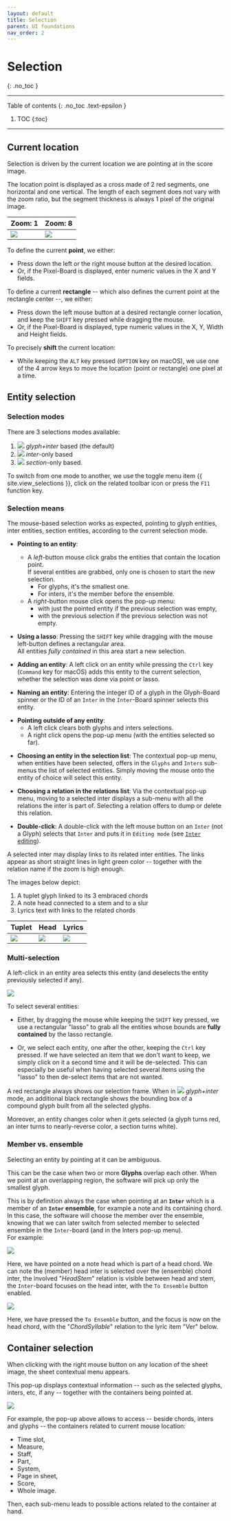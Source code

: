 ```yaml
---
layout: default
title: Selection
parent: UI foundations
nav_order: 2
---
```


# Selection
{: .no_toc }

---
Table of contents
{: .no_toc .text-epsilon }
1. TOC
{:toc}
---

## Current location
Selection is driven by the current location we are pointing at in the score image.

The location point is displayed as a cross made of 2 red segments, one horizontal and one vertical.
The length of each segment does not vary with the zoom ratio, but the segment thickness is always
1 pixel of the original image.

| Zoom: 1 | Zoom: 8|
| --- | --- |
|![](../../../assets/images/current_location.png)|![](../../../assets/images/current_location_z8.png)|

To define the current **point**, we either:
* Press down the left or the right mouse button at the desired location.
* Or, if the Pixel-Board is displayed, enter numeric values in the X and Y fields.

To define a current **rectangle** -- which also defines the current point at the rectangle center --,
we either:
* Press down the left mouse button at a desired rectangle corner location,
and keep the `SHIFT` key pressed while dragging the mouse.
* Or, if the Pixel-Board is displayed, type numeric values in the X, Y, Width and Height fields.

To precisely **shift** the current location:
* While keeping the `ALT` key pressed (`OPTION` key on macOS), we use one of the 4 arrow keys
to move the location (point or rectangle) one pixel at a time.

## Entity selection

### Selection modes

There are 3 selections modes available:
1. ![](../../../assets/images/font_bitmap.png) _glyph+inter_ based (the default)
2. ![](../../../assets/images/font_type.png) _inter_-only based
3. ![](../../../assets/images/kjumpingcube.png) _section_-only based.

To switch from one mode to another, we use the toggle menu item {{ site.view_selections }},
click on the related toolbar icon or press the `F11` function key.

### Selection means

The mouse-based selection works as expected, pointing to glyph entities, inter entities,
section entities, according to the current selection mode.

*   **Pointing to an entity**:   
    - A _left_-button mouse click grabs the entities that contain the
    location point.   
    If several entities are grabbed, only one is chosen to start the new selection.  
      - For glyphs, it's the smallest one.  
      - For inters, it's the member before the ensemble.  
    - A _right_-button mouse click opens the pop-up menu:
      - with just the pointed entity if the previous selection was empty,  
      - with the previous selection if the previous selection was not empty.

*   **Using a lasso**: Pressing the `SHIFT` key while dragging with the mouse left-button defines a
  rectangular area.  
    All entities *fully contained* in this area start a new selection.

*   **Adding an entity**: A left click on an entity while pressing the `Ctrl` key (`Command` key for macOS)
    adds this entity to the current selection, whether the selection was done via point or lasso.

*   **Naming an entity**: Entering the integer ID of a glyph in the Glyph-Board spinner or the ID
    of an `Inter` in the `Inter`-Board spinner selects this entity.

  - **Pointing outside of any entity**:   
    - A left click clears both glyphs and inters selections.  
    - A right click opens the pop-up menu (with the entities selected so far).

*   **Choosing an entity in the selection list**: The contextual pop-up menu, when entities have
    been selected, offers in the `Glyphs` and `Inters` sub-menus the list of selected entities.
    Simply moving the mouse onto the entity of choice will select this entity.

*   **Choosing a relation in the relations list**: Via the contextual pop-up menu, moving to a
    selected inter displays a sub-menu with all the relations the inter is part of.
    Selecting a relation offers to dump or delete this relation.

*   **Double-click**: A double-click with the left mouse button on an `Inter` (not a Glyph) selects that
   `Inter` and puts it in `Editing mode` (see [`Inter` editing](../ui_tools/edit_inter.md)).

A selected inter may display links to its related inter entities.
The links appear as short straight lines in light green color
-- together with the relation name if the zoom is high enough.

The images below depict:
1. A tuplet glyph linked to its 3 embraced chords
2. A note head connected to a stem and to a slur
3. Lyrics text with links to the related chords

| Tuplet | Head | Lyrics |
| --- | --- | --- |
| ![](../../../assets/images/link_tuplet.png) | ![](../../../assets/images/link_stem_slur.png) | ![](../../../assets/images/link_lyrics.png) |

### Multi-selection

A left-click in an entity area selects this entity (and deselects the entity previously selected if any).

![](../../../assets/images/multi_select.png)

To select several entities:

* Either, by dragging the mouse while keeping the `SHIFT` key pressed, we use a rectangular "lasso"
to grab all the entities whose bounds are **fully contained** by the lasso rectangle.

* Or, we select each entity, one after the other, keeping the `Ctrl` key pressed.
If we have selected an item that we don't want to keep, we simply click on it a second time
and it will be de-selected.
This can especially be useful when having selected several items using the "lasso" to then
de-select items that are not wanted.

A red rectangle always shows our selection frame.
When in ![](../../../assets/images/font_bitmap.png) _glyph+inter_ mode, an additional black rectangle
shows the bounding box of a compound glyph built from all the selected glyphs.

Moreover, an entity changes color when it gets selected (a glyph turns red, an inter turns to
nearly-reverse color, a section turns white).

### Member vs. ensemble

Selecting an entity by pointing at it can be ambiguous.

This can be the case when two or more **Glyphs** overlap each other.
When we point at an overlapping region, the software will pick up only the smallest glyph.

This is by definition always the case when pointing at an **`Inter`** which is a member of an
**`Inter` ensemble**, for example a note and its containing chord.
In this case, the software will choose the member over the ensemble, knowing that we can later
switch from selected member to selected ensemble in the `Inter`-board
(and in the Inters pop-up menu).  
For example:

![](../../../assets/images/member_selected.png)

Here, we have pointed on a note head which is part of a head chord.
We can note the (member) head inter is selected over the (ensemble) chord inter, the involved "_HeadStem_"
relation is visible between head and stem, the `Inter`-board focuses on the head inter,
with the `To Ensemble` button enabled.

![](../../../assets/images/ensemble_selected.png)

Here, we have pressed the `To Ensemble` button, and the focus is now on the head chord,
with the "_ChordSyllable_" relation to the lyric item "Ver" below.

## Container selection

When clicking with the right mouse button on any location of the sheet image, the sheet
contextual menu appears.

This pop-up displays contextual information
-- such as the selected glyphs, inters, etc, if any --
together with the containers being pointed at.

![](../../../assets/images/containers_popup.png)

For example, the pop-up above allows to access -- beside chords, inters and glyphs --
the containers related to current mouse location:
* Time slot,
* Measure,
* Staff,
* Part,
* System,
* Page in sheet,
* Score,
* Whole image.

Then, each sub-menu leads to possible actions related to the container at hand.
